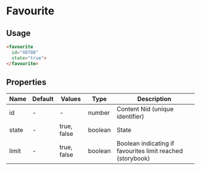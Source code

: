 # Favourite

## Usage

```html
<favourite 
  id="48788"
  state="true">
</favourite>
```

## Properties

| Name  | Default  | Values  |  Type | Description  |
|---|---|---|---|---|
| id | - | - | number | Content Nid (unique identifier)
| state | - | true, false | boolean | State
| limit | - | true, false | boolean | Boolean indicating if favourites limit reached (storybook)




